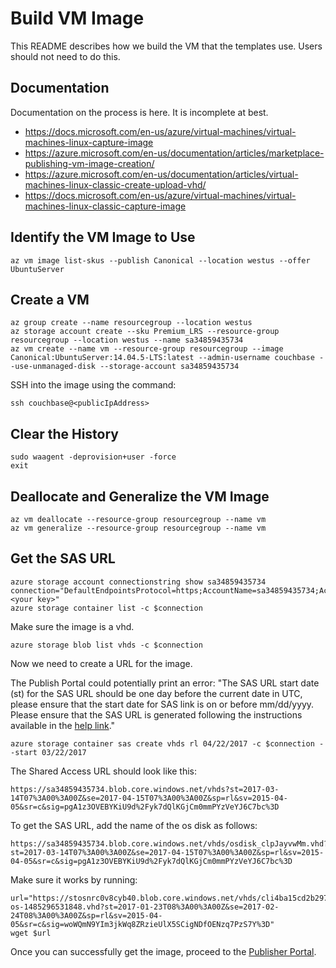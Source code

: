 # Build VM Image

This README describes how we build the VM that the templates use.  Users should not need to do this.

## Documentation

Documentation on the process is here.  It is incomplete at best.
* https://docs.microsoft.com/en-us/azure/virtual-machines/virtual-machines-linux-capture-image
* https://azure.microsoft.com/en-us/documentation/articles/marketplace-publishing-vm-image-creation/
* https://azure.microsoft.com/en-us/documentation/articles/virtual-machines-linux-classic-create-upload-vhd/
* https://docs.microsoft.com/en-us/azure/virtual-machines/virtual-machines-linux-classic-capture-image

## Identify the VM Image to Use

    az vm image list-skus --publish Canonical --location westus --offer UbuntuServer

## Create a VM

    az group create --name resourcegroup --location westus
    az storage account create --sku Premium_LRS --resource-group resourcegroup --location westus --name sa34859435734
    az vm create --name vm --resource-group resourcegroup --image Canonical:UbuntuServer:14.04.5-LTS:latest --admin-username couchbase --use-unmanaged-disk --storage-account sa34859435734

SSH into the image using the command:

    ssh couchbase@<publicIpAddress>

## Clear the History

    sudo waagent -deprovision+user -force
    exit

## Deallocate and Generalize the VM Image

    az vm deallocate --resource-group resourcegroup --name vm
    az vm generalize --resource-group resourcegroup --name vm

## Get the SAS URL

    azure storage account connectionstring show sa34859435734
    connection="DefaultEndpointsProtocol=https;AccountName=sa34859435734;AccountKey=<your key>"
    azure storage container list -c $connection

Make sure the image is a vhd.

    azure storage blob list vhds -c $connection

Now we need to create a URL for the image.  

The Publish Portal could potentially print an error: "The SAS URL start date (st) for the SAS URL should be one day before the current date in UTC, please ensure that the start date for SAS link is on or before mm/dd/yyyy. Please ensure that the SAS URL is generated following the instructions available in the [help link](https://docs.microsoft.com/en-us/azure/marketplace-publishing/marketplace-publishing-vm-image-creation)."

    azure storage container sas create vhds rl 04/22/2017 -c $connection --start 03/22/2017

The Shared Access URL should look like this:

    https://sa34859435734.blob.core.windows.net/vhds?st=2017-03-14T07%3A00%3A00Z&se=2017-04-15T07%3A00%3A00Z&sp=rl&sv=2015-04-05&sr=c&sig=pgA1z3OVEBYKiU9d%2Fyk7dQlKGjCm0mmPYzVeYJ6C7bc%3D

To get the SAS URL, add the name of the os disk as follows:

    https://sa34859435734.blob.core.windows.net/vhds/osdisk_clpJayvwMm.vhd?st=2017-03-14T07%3A00%3A00Z&se=2017-04-15T07%3A00%3A00Z&sp=rl&sv=2015-04-05&sr=c&sig=pgA1z3OVEBYKiU9d%2Fyk7dQlKGjCm0mmPYzVeYJ6C7bc%3D

Make sure it works by running:

    url="https://stosnrc0v8cyb40.blob.core.windows.net/vhds/cli4ba15cd2b2977623-os-1485296531848.vhd?st=2017-01-23T08%3A00%3A00Z&se=2017-02-24T08%3A00%3A00Z&sp=rl&sv=2015-04-05&sr=c&sig=woWQmN9YIm3jkWq8ZRzieUlX5SCigNDfOENzq7PzS7Y%3D"
    wget $url

Once you can successfully get the image, proceed to the [Publisher Portal](https://publish.windowsazure.com).
